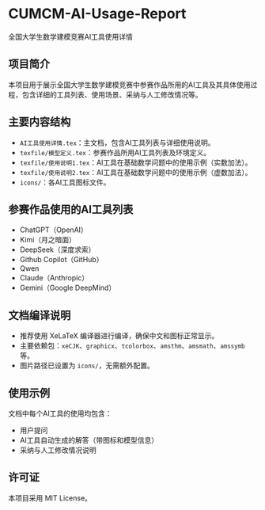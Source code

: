 # CUMCM-AI-Usage-Report
全国大学生数学建模竞赛AI工具使用详情

## 项目简介
本项目用于展示全国大学生数学建模竞赛中参赛作品所用的AI工具及其具体使用过程，包含详细的工具列表、使用场景、采纳与人工修改情况等。

## 主要内容结构
- `AI工具使用详情.tex`：主文档，包含AI工具列表与详细使用说明。
- `texfile/模型定义.tex`：参赛作品所用AI工具列表及环境定义。
- `texfile/使用说明1.tex`：AI工具在基础数学问题中的使用示例（实数加法）。
- `texfile/使用说明2.tex`：AI工具在基础数学问题中的使用示例（虚数加法）。
- `icons/`：各AI工具图标文件。

## 参赛作品使用的AI工具列表
- ChatGPT（OpenAI）
- Kimi（月之暗面）
- DeepSeek（深度求索）
- Github Copilot（GitHub）
- Qwen
- Claude（Anthropic）
- Gemini（Google DeepMind）

## 文档编译说明
- 推荐使用 XeLaTeX 编译器进行编译，确保中文和图标正常显示。
- 主要依赖包：`xeCJK`、`graphicx`、`tcolorbox`、`amsthm`、`amsmath`、`amssymb` 等。
- 图片路径已设置为 `icons/`，无需额外配置。

## 使用示例
文档中每个AI工具的使用均包含：
- 用户提问
- AI工具自动生成的解答（带图标和模型信息）
- 采纳与人工修改情况说明

## 许可证
本项目采用 MIT License。

